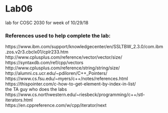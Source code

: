 # Lab06
lab for COSC 2030 for week of 10/29/18
<br>
<h3>References used to help complete the lab: </h3>
https://www.ibm.com/support/knowledgecenter/en/SSLTBW_2.3.0/com.ibm.zos.v2r3.cbclx01/cplr233.htm
<br>
http://www.cplusplus.com/reference/vector/vector/size/
<br>
https://syntaxdb.com/ref/cpp/vectors
<br>
http://www.cplusplus.com/reference/string/string/size/
<br>
http://alumni.cs.ucr.edu/~pdiloren/C++_Pointers/
<br>
https://www.cs.fsu.edu/~myers/c++/notes/references.html
<br>
https://thispointer.com/c-how-to-get-element-by-index-in-list/
<br>
the TA guy who does the labs
<br>
https://www.cs.northwestern.edu/~riesbeck/programming/c++/stl-iterators.html
<br>
https://en.cppreference.com/w/cpp/iterator/next
<br>
